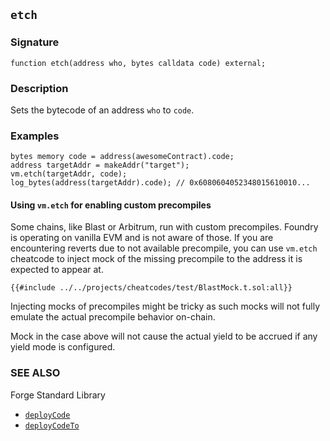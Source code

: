 ## `etch`

### Signature

```solidity
function etch(address who, bytes calldata code) external;
```

### Description

Sets the bytecode of an address `who` to `code`.

### Examples

```solidity
bytes memory code = address(awesomeContract).code;
address targetAddr = makeAddr("target");
vm.etch(targetAddr, code);
log_bytes(address(targetAddr).code); // 0x6080604052348015610010...
```

#### Using `vm.etch` for enabling custom precompiles

Some chains, like Blast or Arbitrum, run with custom precompiles. Foundry is operating on vanilla EVM and is not aware of those. If you are encountering reverts due to not available precompile, you can use `vm.etch` cheatcode to inject mock of the missing precompile to the address it is expected to appear at.

```solidity
{{#include ../../projects/cheatcodes/test/BlastMock.t.sol:all}}
```

<div class="warning">

Injecting mocks of precompiles might be tricky as such mocks will not fully emulate the actual precompile behavior on-chain.

Mock in the case above will not cause the actual yield to be accrued if any yield mode is configured.

</div>


### SEE ALSO

Forge Standard Library

- [`deployCode`](../reference/forge-std/deployCode.md)
- [`deployCodeTo`](../reference/forge-std/deployCodeTo.md) 